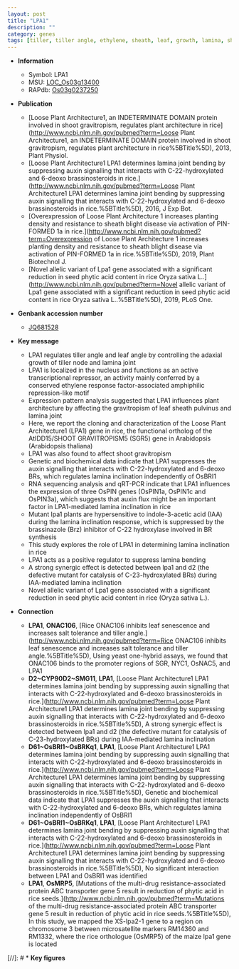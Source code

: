 ```yaml
---
layout: post
title: "LPA1"
description: ""
category: genes
tags: [tiller, tiller angle, ethylene, sheath, leaf, growth, lamina, shoot, architecture, auxin,  BR , seed]
---
```


* **Information**  
    + Symbol: LPA1  
    + MSU: [LOC_Os03g13400](http://rice.uga.edu/cgi-bin/ORF_infopage.cgi?orf=LOC_Os03g13400)  
    + RAPdb: [Os03g0237250](http://rapdb.dna.affrc.go.jp/viewer/gbrowse_details/irgsp1?name=Os03g0237250)  

* **Publication**  
    + [Loose Plant Architecture1, an INDETERMINATE DOMAIN protein involved in shoot gravitropism, regulates plant architecture in rice](http://www.ncbi.nlm.nih.gov/pubmed?term=Loose Plant Architecture1, an INDETERMINATE DOMAIN protein involved in shoot gravitropism, regulates plant architecture in rice%5BTitle%5D), 2013, Plant Physiol.
    + [Loose Plant Architecture1 LPA1 determines lamina joint bending by suppressing auxin signalling that interacts with C-22-hydroxylated and 6-deoxo brassinosteroids in rice.](http://www.ncbi.nlm.nih.gov/pubmed?term=Loose Plant Architecture1 LPA1 determines lamina joint bending by suppressing auxin signalling that interacts with C-22-hydroxylated and 6-deoxo brassinosteroids in rice.%5BTitle%5D), 2016, J Exp Bot.
    + [Overexpression of Loose Plant Architecture 1 increases planting density and resistance to sheath blight disease via activation of PIN-FORMED 1a in rice.](http://www.ncbi.nlm.nih.gov/pubmed?term=Overexpression of Loose Plant Architecture 1 increases planting density and resistance to sheath blight disease via activation of PIN-FORMED 1a in rice.%5BTitle%5D), 2019, Plant Biotechnol J.
    + [Novel allelic variant of Lpa1 gene associated with a significant reduction in seed phytic acid content in rice Oryza sativa L..](http://www.ncbi.nlm.nih.gov/pubmed?term=Novel allelic variant of Lpa1 gene associated with a significant reduction in seed phytic acid content in rice Oryza sativa L..%5BTitle%5D), 2019, PLoS One.

* **Genbank accession number**  
    + [JQ681528](http://www.ncbi.nlm.nih.gov/nuccore/JQ681528)

* **Key message**  
    + LPA1 regulates tiller angle and leaf angle by controlling the adaxial growth of tiller node and lamina joint
    + LPA1 is localized in the nucleus and functions as an active transcriptional repressor, an activity mainly conferred by a conserved ethylene response factor-associated amphiphilic repression-like motif
    + Expression pattern analysis suggested that LPA1 influences plant architecture by affecting the gravitropism of leaf sheath pulvinus and lamina joint
    + Here, we report the cloning and characterization of the Loose Plant Architecture1 (LPA1) gene in rice, the functional ortholog of the AtIDD15/SHOOT GRAVITROPISM5 (SGR5) gene in Arabidopsis (Arabidopsis thaliana)
    + LPA1 was also found to affect shoot gravitropism
    + Genetic and biochemical data indicate that LPA1 suppresses the auxin signalling that interacts with C-22-hydroxylated and 6-deoxo BRs, which regulates lamina inclination independently of OsBRI1
    + RNA sequencing analysis and qRT-PCR indicate that LPA1 influences the expression of three OsPIN genes (OsPIN1a, OsPIN1c and OsPIN3a), which suggests that auxin flux might be an important factor in LPA1-mediated lamina inclination in rice
    + Mutant lpa1 plants are hypersensitive to indole-3-acetic acid (IAA) during the lamina inclination response, which is suppressed by the brassinazole (Brz) inhibitor of C-22 hydroxylase involved in BR synthesis
    + This study explores the role of LPA1 in determining lamina inclination in rice
    + LPA1 acts as a positive regulator to suppress lamina bending
    + A strong synergic effect is detected between lpa1 and d2 (the defective mutant for catalysis of C-23-hydroxylated BRs) during IAA-mediated lamina inclination
    + Novel allelic variant of Lpa1 gene associated with a significant reduction in seed phytic acid content in rice (Oryza sativa L.).

* **Connection**  
    + __LPA1__, __ONAC106__, [Rice ONAC106 inhibits leaf senescence and increases salt tolerance and tiller angle.](http://www.ncbi.nlm.nih.gov/pubmed?term=Rice ONAC106 inhibits leaf senescence and increases salt tolerance and tiller angle.%5BTitle%5D), Using yeast one-hybrid assays, we found that ONAC106 binds to the promoter regions of SGR, NYC1, OsNAC5, and LPA1
    + __D2~CYP90D2~SMG11__, __LPA1__, [Loose Plant Architecture1 LPA1 determines lamina joint bending by suppressing auxin signalling that interacts with C-22-hydroxylated and 6-deoxo brassinosteroids in rice.](http://www.ncbi.nlm.nih.gov/pubmed?term=Loose Plant Architecture1 LPA1 determines lamina joint bending by suppressing auxin signalling that interacts with C-22-hydroxylated and 6-deoxo brassinosteroids in rice.%5BTitle%5D), A strong synergic effect is detected between lpa1 and d2 (the defective mutant for catalysis of C-23-hydroxylated BRs) during IAA-mediated lamina inclination
    + __D61~OsBRI1~OsBRKq1__, __LPA1__, [Loose Plant Architecture1 LPA1 determines lamina joint bending by suppressing auxin signalling that interacts with C-22-hydroxylated and 6-deoxo brassinosteroids in rice.](http://www.ncbi.nlm.nih.gov/pubmed?term=Loose Plant Architecture1 LPA1 determines lamina joint bending by suppressing auxin signalling that interacts with C-22-hydroxylated and 6-deoxo brassinosteroids in rice.%5BTitle%5D), Genetic and biochemical data indicate that LPA1 suppresses the auxin signalling that interacts with C-22-hydroxylated and 6-deoxo BRs, which regulates lamina inclination independently of OsBRI1
    + __D61~OsBRI1~OsBRKq1__, __LPA1__, [Loose Plant Architecture1 LPA1 determines lamina joint bending by suppressing auxin signalling that interacts with C-22-hydroxylated and 6-deoxo brassinosteroids in rice.](http://www.ncbi.nlm.nih.gov/pubmed?term=Loose Plant Architecture1 LPA1 determines lamina joint bending by suppressing auxin signalling that interacts with C-22-hydroxylated and 6-deoxo brassinosteroids in rice.%5BTitle%5D), No significant interaction between LPA1 and OsBRI1 was identified
    + __LPA1__, __OsMRP5__, [Mutations of the multi-drug resistance-associated protein ABC transporter gene 5 result in reduction of phytic acid in rice seeds.](http://www.ncbi.nlm.nih.gov/pubmed?term=Mutations of the multi-drug resistance-associated protein ABC transporter gene 5 result in reduction of phytic acid in rice seeds.%5BTitle%5D), In this study, we mapped the XS-lpa2-1 gene to a region on chromosome 3 between microsatellite markers RM14360 and RM1332, where the rice orthologue (OsMRP5) of the maize lpa1 gene is located

[//]: # * **Key figures**  


